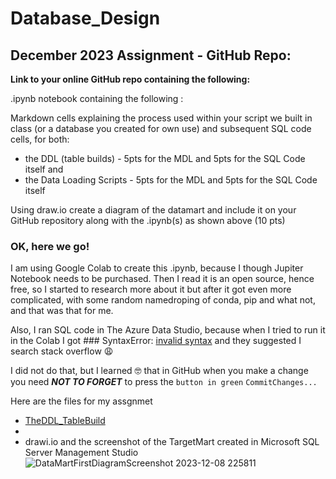 # Database_Design

## December 2023 Assignment - GitHub Repo:
**Link to your online GitHub repo containing the following:**

.ipynb notebook containing the following :

Markdown cells explaining the process used within your script we built in class (or a database you created for own use) and subsequent SQL code cells, for both: 
-  the DDL (table builds) - 5pts for the MDL and 5pts for the SQL Code itself and
-  the Data Loading Scripts - 5pts for the MDL and 5pts for the SQL Code itself

Using draw.io create a diagram of the datamart and include it on your GitHub repository along with the .ipynb(s) as shown above (10 pts)

### OK, here we go!
I am using Google Colab to create this .ipynb, because I though Jupiter Notebook needs to be purchased. Then I read it is an open source, hence free, so I started to research more about it but after it got even more complicated, with some random namedroping of conda, pip and what not, and that was that for me.

Also, I ran SQL code in The Azure Data Studio, because when I tried to run it in the Colab I got ### SyntaxError: [invalid syntax](https://colab.research.google.com/drive/1rgjSfylCj5FiNVAIA0Aiag2XnTjwIe3C#scrollTo=DlyFgU63vBLm&line=14&uniqifier=1)
and they suggested I search stack overflow :weary:

I did not do that, but I learned :nerd_face: that in GitHub when you make a change you need **_NOT TO FORGET_** to press the `button in green`   <code style="green : name_color">CommitChanges...</code>

Here are the files for my assgnmet 
-  [TheDDL_TableBuild](docs/Kaja'sDDL.iypnb)
-
- drawi.io 
and the screenshot of the TargetMart created in Microsoft SQL Server Management Studio
![DataMartFirstDiagramScreenshot 2023-12-08 225811](https://github.com/KajaMarinsek/Database_Design/assets/148265391/043257da-5db4-4add-bd42-7ae52a5d274b)
